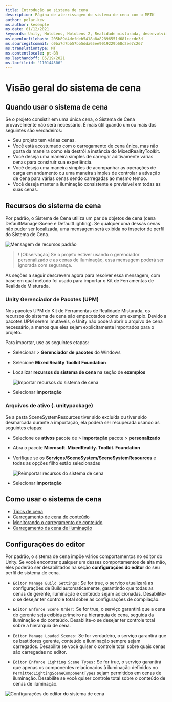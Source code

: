 ```yaml
---
title: Introdução ao sistema de cena
description: Página de aterrissagem do sistema de cena com o MRTK
author: polar-kev
ms.author: kesemple
ms.date: 01/12/2021
keywords: Unity, HoloLens, HoloLens 2, Realidade misturada, desenvolvimento, MRTK,
ms.openlocfilehash: 205b89d4defdeb5418a8a82896551d681cccde3d
ms.sourcegitcommit: c0ba7d7bb57bb5dda65ee9019229b68c2ee7c267
ms.translationtype: MT
ms.contentlocale: pt-BR
ms.lasthandoff: 05/19/2021
ms.locfileid: "110144306"
---
```

# <a name="scene-system-overview"></a>Visão geral do sistema de cena

## <a name="when-to-use-the-scene-system"></a>Quando usar o sistema de cena

Se o projeto consistir em uma única cena, o Sistema de Cena provavelmente não será necessário. É mais útil quando um ou mais dos seguintes são verdadeiros:

- Seu projeto tem várias cenas.
- Você está acostumado com o carregamento de cena única, mas não gosta da maneira como ela destrói a instância do MixedRealityToolkit.
- Você deseja uma maneira simples de carregar aditivamente várias cenas para construir sua experiência.
- Você deseja uma maneira simples de acompanhar as operações de carga em andamento ou uma maneira simples de controlar a ativação de cena para várias cenas sendo carregadas ao mesmo tempo.
- Você deseja manter a iluminação consistente e previsível em todas as suas cenas.

## <a name="scene-system-resources"></a>Recursos do sistema de cena

Por padrão, o Sistema de Cena utiliza um par de objetos de cena (cena DefaultManagerScene e DefaultLighting). Se qualquer uma dessas cenas não puder ser localizada, uma mensagem será exibida no inspetor de perfil do Sistema de Cena.

![Mensagem de recursos padrão](../images/scene-system/DefaultResourcesMessage.png)

>! [Observação] Se o projeto estiver usando o gerenciador personalizado e as cenas de iluminação, essa mensagem poderá ser ignorada com segurança.

As seções a seguir descrevem agora para resolver essa mensagem, com base em qual método foi usado para importar o Kit de Ferramentas de Realidade Misturada.

### <a name="unity-package-manager-upm"></a>Unity Gerenciador de Pacotes (UPM)

Nos pacotes UPM do Kit de Ferramentas de Realidade Misturada, os recursos do sistema de cena são empacotados como um exemplo. Devido a pacotes UPM serem imutáveis, o Unity não poderá abrir o arquivo de cena necessário, a menos que eles sejam explicitamente importados para o projeto.

Para importar, use as seguintes etapas:

- Selecionar   >  **Gerenciador de pacotes** do Windows
- Selecione **Mixed Reality Toolkit Foundation**
- Localizar **recursos do sistema de cena** na seção de **exemplos**

  ![Importar recursos do sistema de cena](../images/scene-system/UpmImportSceneSystemResources.png)

- Selecionar **importação**

### <a name="asset-unitypackage-files"></a>Arquivos de ativo (. unitypackage)

Se a pasta SceneSystemResources tiver sido excluída ou tiver sido desmarcada durante a importação, ela poderá ser recuperada usando as seguintes etapas:

- Selecione os **ativos** pacote de  >  **importação** pacote  >  **personalizado**
- Abra o pacote **Microsoft. MixedReality. Toolkit. Foundation**
- Verifique se os **Serviços/SceneSystem/SceneSystemResources** e todas as opções filho estão selecionadas

  ![Reimportar recursos do sistema de cena](../images/scene-system/ReimportSceneSystemResources.png)

- Selecionar **importação**

## <a name="how-to-use-the-scene-system"></a>Como usar o sistema de cena

- [Tipos de cena](scene-system-scene-types.md)
- [Carregamento de cena de conteúdo](scene-system-content-loading.md)
- [Monitorando o carregamento de conteúdo](scene-system-load-progress.md)
- [Carregamento da cena de iluminação](scene-system-lighting-scenes.md)

## <a name="editor-settings"></a>Configurações do editor

Por padrão, o sistema de cena impõe vários comportamentos no editor do Unity. Se você encontrar qualquer um desses comportamentos de alta mão, eles poderão ser desabilitados na seção **configurações do editor** do seu perfil de sistema de cena.

- `Editor Manage Build Settings:` Se for true, o serviço atualizará as configurações de Build automaticamente, garantindo que todas as cenas de gerente, iluminação e conteúdo sejam adicionadas. Desabilite-o se desejar ter controle total sobre as configurações de compilação.

- `Editor Enforce Scene Order:` Se for true, o serviço garantirá que a cena do gerente seja exibida primeiro na hierarquia de cena, seguida da iluminação e do conteúdo. Desabilite-o se desejar ter controle total sobre a hierarquia de cena.

- `Editor Manage Loaded Scenes:` Se for verdadeiro, o serviço garantirá que os bastidores gerente, conteúdo e iluminação sempre sejam carregados. Desabilite se você quiser o controle total sobre quais cenas são carregadas no editor.

- `Editor Enforce Lighting Scene Types:` Se for true, o serviço garantirá que apenas os componentes relacionados à iluminação definidos no `PermittedLightingSceneComponentTypes` sejam permitidos em cenas de iluminação. Desabilite se você quiser controle total sobre o conteúdo de cenas de iluminação.

![Configurações do editor do sistema de cena](../images/scene-system/MRTK_SceneSystemProfileEditorSettings.PNG)
